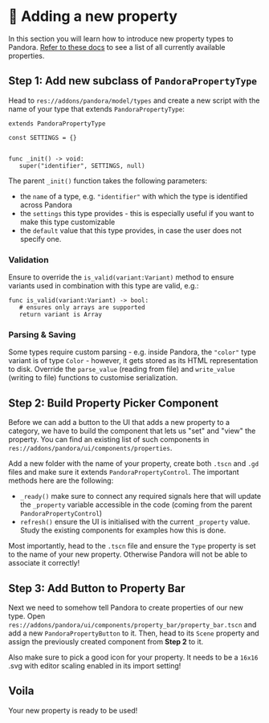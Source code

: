 # 🔌 Adding a new property

In this section you will learn how to introduce new property types to Pandora. [Refer to these docs](http://localhost:3000/#/concepts/properties/) to see a list of all currently available properties.

## Step 1: Add new subclass of `PandoraPropertyType`

Head to `res://addons/pandora/model/types` and create a new script with the name of your type that extends `PandoraPropertyType`:
```gdscript
extends PandoraPropertyType

const SETTINGS = {}


func _init() -> void:
   super("identifier", SETTINGS, null)
```
The parent `_init()` function takes the following parameters:

- the `name` of a type, e.g. `"identifier"` with which the type is identified across Pandora
- the `settings` this type provides - this is especially useful if you want to make this type customizable
- the `default` value that this type provides, in case the user does not specify one.

### Validation

Ensure to override the `is_valid(variant:Variant)` method to ensure variants used in combination with this type are valid, e.g.:
```gdscript
func is_valid(variant:Variant) -> bool:
   # ensures only arrays are supported
   return variant is Array
```

### Parsing & Saving

Some types require custom parsing - e.g. inside Pandora, the `"color"` type variant is of type `Color` - however, it gets stored as its HTML representation to disk. Override the `parse_value` (reading from file) and `write_value` (writing to file) functions to customise serialization.

## Step 2: Build Property Picker Component

Before we can add a button to the UI that adds a new property to a category, we have to build the component that lets us "set" and "view" the property. You can find an existing list of such components in `res://addons/pandora/ui/components/properties`.

Add a new folder with the name of your property, create both `.tscn` and `.gd` files and make sure it extends `PandoraPropertyControl`. The important methods here are the following:

 - `_ready()` make sure to connect any required signals here that will update the `_property` variable accessible in the code (coming from the parent `PandoraPropertyControl`)
 - `refresh()` ensure the UI is initialised with the current `_property` value. Study the existing components for examples how this is done.

Most importantly, head to the `.tscn` file and ensure the `Type` property is set to the name of your new property. Otherwise Pandora will not be able to associate it correctly!

## Step 3: Add Button to Property Bar

Next we need to somehow tell Pandora to create properties of our new type. Open `res://addons/pandora/ui/components/property_bar/property_bar.tscn` and add a new `PandoraPropertyButton` to it. Then, head to its `Scene` property and assign the previously created component from **Step 2** to it.

Also make sure to pick a good icon for your property. It needs to be a `16x16` .svg with editor scaling enabled in its import setting!

## Voila

Your new property is ready to be used!

